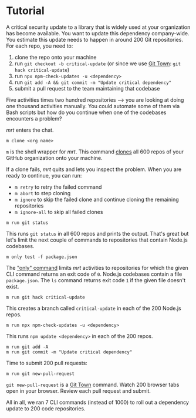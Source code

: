 # Tutorial

A critical security update to a library that is widely used at your organization
has become available. You want to update this dependency company-wide. You
estimate this update needs to happen in around 200 Git repositories. For each
repo, you need to:

1. clone the repo onto your machine
2. run `git checkout -b critical-update` (or since we use
   [Git Town](https://www.git-town.com): `git hack critical-update`)
3. run `npx npm-check-updates -u <dependency>`
4. run `git add -A && git commit -m "Update critical dependency"`
5. submit a pull request to the team maintaining that codebase

Five activities times two hundred repositories --> you are looking at doing one
thousand activities manually. You could automate some of them via Bash scripts
but how do you continue when one of the codebases encounters a problem?

_mrt_ enters the chat.

```
m clone <org name>
```

`m` is the shell wrapper for _mrt_. This command [clones](clone.md) all 600
repos of your GitHub organization onto your machine.

If a clone fails, _mrt_ quits and lets you inspect the problem. When you are
ready to continue, you can run:

- `m retry` to retry the failed command
- `m abort` to step cloning
- `m ignore` to skip the failed clone and continue cloning the remaining
  repositories
- `m ignore-all` to skip all failed clones

```
m run git status
```

This runs `git status` in all 600 repos and prints the output. That's great but
let's limit the next couple of commands to repositories that contain Node.js
codebases.

```
m only test -f package.json
```

The ["only" command](only.md) limits _mrt_ activities to repositories for which
the given CLI command returns an exit code of `0`. Node.js codebases contain a
file `package.json`. The `ls` command returns exit code `1` if the given file
doesn't exist.

```
m run git hack critical-update
```

This creates a branch called `critical-update` in each of the 200 Node.js repos.

```
m run npx npm-check-updates -u <dependency>
```

This runs `npm update <dependency>` in each of the 200 repos.

```
m run git add -A
m run git commit -m "Update critical dependency"
```

Time to submit 200 pull requests:

```
m run git new-pull-request
```

`git new-pull-request` is a [Git Town](https://www.git-town.com) command. Watch
200 browser tabs open in your browser. Review each pull request and submit.

All in all, we ran 7 CLI commands (instead of 1000) to roll out a dependency
update to 200 code repositories.
